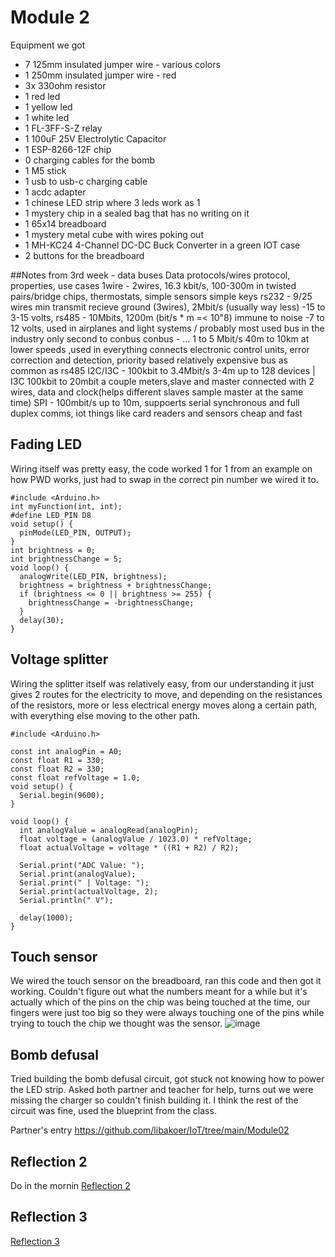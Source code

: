 # Module 2
Equipment we got
- 7 125mm insulated jumper wire - various colors
- 1 250mm insulated jumper wire - red
- 3x 330ohm resistor
- 1 red led
- 1 yellow led
- 1 white led
- 1 FL-3FF-S-Z relay 
- 1 100uF 25V Electrolytic Capacitor
- 1 ESP-8266-12F chip
- 0 charging cables for the bomb
- 1 M5 stick
- 1 usb to usb-c charging cable
- 1 acdc adapter 
- 1 chinese LED strip where 3 leds work as 1
- 1 mystery chip in a sealed bag that has no writing on it
- 1 65x14 breadboard
- 1 mystery metal cube with wires poking out
- 1 MH-KC24 4-Channel DC-DC Buck Converter in a green IOT case
- 2 buttons for the breadboard

##Notes from 3rd week  - data buses
Data protocols/wires
protocol,  properties, use cases
1wire - 2wires, 16.3 kbit/s, 100-300m in twisted pairs/bridge chips, thermostats, simple sensors simple keys
rs232 - 9/25 wires min transmit recieve ground (3wires),  2Mbit/s (usually way less) -15 to 3-15 volts,
rs485 - 10Mbits, 1200m (bit/s * m =< 10"8) immune to noise -7 to 12 volts, used in airplanes and light systems / probably most used bus in the industry only second to conbus
conbus - ... 1 to 5 Mbit/s 40m to 10km at lower speeds ,used in everything connects electronic control units, error correction and detection, priority based relatively expensive bus as common as rs485
I2C/I3C - 100kbit to 3.4Mbit/s 3-4m up to 128 devices | I3C 100kbit to 20mbit a couple meters,slave and master connected with 2 wires, data and clock(helps different slaves sample master at the same time)
SPI - 100mbit/s up to 10m, suppoerts serial synchronous and full duplex comms, iot things like card readers and sensors cheap and fast 


## Fading LED
Wiring itself was pretty easy, the code worked 1 for 1 from an example on how PWD works, just had to swap in the correct pin number we wired it to.
```
#include <Arduino.h>
int myFunction(int, int);
#define LED_PIN D8
void setup() {
  pinMode(LED_PIN, OUTPUT);
}
int brightness = 0;
int brightnessChange = 5;
void loop() {
  analogWrite(LED_PIN, brightness);
  brightness = brightness + brightnessChange;
  if (brightness <= 0 || brightness >= 255) {
    brightnessChange = -brightnessChange;
  }
  delay(30);
}
```

## Voltage splitter
Wiring the splitter itself was relatively easy, from our understanding it just gives 2 routes for the electricity to move, and depending on the resistances of the resistors, more or less electrical energy moves along a certain path, with everything else moving to the other path.

```
#include <Arduino.h>

const int analogPin = A0; 
const float R1 = 330;
const float R2 = 330;
const float refVoltage = 1.0;
void setup() {
  Serial.begin(9600);
}

void loop() {
  int analogValue = analogRead(analogPin);
  float voltage = (analogValue / 1023.0) * refVoltage; 
  float actualVoltage = voltage * ((R1 + R2) / R2);

  Serial.print("ADC Value: ");
  Serial.print(analogValue);
  Serial.print(" | Voltage: ");
  Serial.print(actualVoltage, 2);
  Serial.println(" V");

  delay(1000);
}
```

## Touch sensor
We wired the touch sensor on the breadboard, ran this code and then got it working. Couldn't figure out what the numbers meant for a while but it's actually which of the pins on the chip was being touched at the time, our fingers were just too big so they were always touching one of the pins while trying to touch the chip we thought was the sensor.
![image](https://github.com/user-attachments/assets/50ad6e7a-049c-42f9-9cda-4c6f640c47b6)
## Bomb defusal
Tried building the bomb defusal circuit, got stuck not knowing how to power the LED strip. Asked both partner and teacher for help, turns out we were missing the charger so couldn't finish building it. I think the rest of the circuit was fine, used the blueprint from the class.

Partner's entry https://github.com/libakoer/IoT/tree/main/Module02

## Reflection 2
Do in the mornin
[Reflection 2](/Reflections/ref02.md)

## Reflection 3
[Reflection 3](/Reflections/ref03.md)


